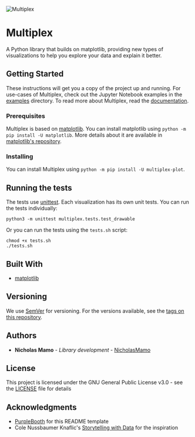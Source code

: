 ![Multiplex](https://raw.githubusercontent.com/NicholasMamo/multiplex-plot/master/assets/logo.png)

# Multiplex

A Python library that builds on matplotlib, providing new types of visualizations to help you explore your data and explain it better.

## Getting Started

These instructions will get you a copy of the project up and running.
For use-cases of Multiplex, check out the Jupyter Notebook examples in the [examples](https://github.com/NicholasMamo/multiplex-plot/tree/master/examples) directory.
To read more about Multiplex, read the [documentation](https://nicholasmamo.github.io/multiplex-plot/).

### Prerequisites

Multiplex is based on [matplotlib](https://github.com/matplotlib/matplotlib).
You can install matplotlib using `python -m pip install -U matplotlib`.
More details about it are available in [matplotlib's repository](https://github.com/matplotlib/matplotlib).

### Installing

You can install Multiplex using `python -m pip install -U multiplex-plot`.

## Running the tests

The tests use [unittest](https://docs.python.org/3/library/unittest.html).
Each visualization has its own unit tests.
You can run the tests individually:

```
python3 -m unittest multiplex.tests.test_drawable
```

Or you can run the tests using the `tests.sh` script:

```
chmod +x tests.sh
./tests.sh
```

## Built With

* [matplotlib](https://github.com/matplotlib/matplotlib)

## Versioning

We use [SemVer](http://semver.org/) for versioning. For the versions available, see the [tags on this repository](https://github.com/NicholasMamo/multiplex-plot/tags).

## Authors

* **Nicholas Mamo** - *Library development* - [NicholasMamo](https://github.com/NicholasMamo)

## License

This project is licensed under the GNU General Public License v3.0 - see the [LICENSE](LICENSE) file for details

## Acknowledgments

* [PurpleBooth](https://gist.github.com/PurpleBooth/109311bb0361f32d87a2) for this README template
* Cole Nussbaumer Knaflic's [Storytelling with Data](http://www.storytellingwithdata.com/) for the inspiration
